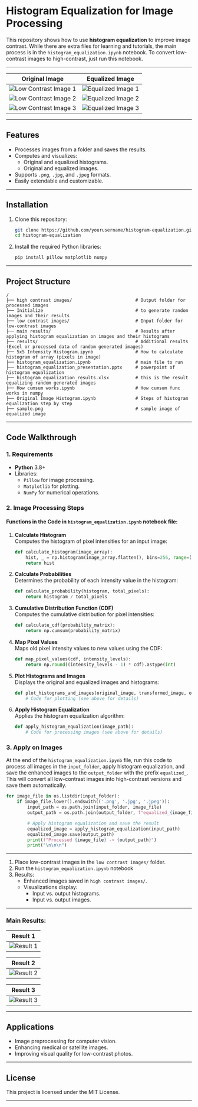# Histogram Equalization for Image Processing

This repository shows how to use **histogram equalization** to improve image contrast. While there are extra files for learning and tutorials, the main process is in the `histogram_equalization.ipynb` notebook. To convert low-contrast images to high-contrast, just run this notebook.

---
| **Original Image** | **Equalized Image** |
|--------------------|---------------------|
| ![Low Contrast Image 1](https://github.com/DanialSoleimany/Histogram-Equalization/blob/master/low%20contrast%20images/1.png) | ![Equalized Image 1](https://github.com/DanialSoleimany/Histogram-Equalization/blob/master/high%20contrast%20images/equalized_1.png) |
| ![Low Contrast Image 2](https://github.com/DanialSoleimany/Histogram-Equalization/blob/master/low%20contrast%20images/2.png) | ![Equalized Image 2](https://github.com/DanialSoleimany/Histogram-Equalization/blob/master/high%20contrast%20images/equalized_2.png) |
| ![Low Contrast Image 3](https://github.com/DanialSoleimany/Histogram-Equalization/blob/master/low%20contrast%20images/3.png) | ![Equalized Image 3](https://github.com/DanialSoleimany/Histogram-Equalization/blob/master/high%20contrast%20images/equalized_3.png) |

---

## Features
- Processes images from a folder and saves the results.
- Computes and visualizes:
  - Original and equalized histograms.
  - Original and equalized images.
- Supports `.png`, `.jpg`, and `.jpeg` formats.
- Easily extendable and customizable.

---

## Installation

1. Clone this repository:
   ```bash
   git clone https://github.com/yourusername/histogram-equalization.git
   cd histogram-equalization
   ```

2. Install the required Python libraries:
   ```bash
   pip install pillow matplotlib numpy
   ```

---

## Project Structure

```plaintext
/
├── high contrast images/                        # Output folder for processed images
├── Initialize                                   # to generate random images and their results
├── low contrast images/                         # Input folder for low-contrast images
├── main results/                                # Results after applying histogram equalization on images and their histograms
├── results/                                     # Additional results (Excel or processed data of random generated images)
├── 5x5 Intensity Histogram.ipynb                # How to calculate histogram of array (pixels in image)
├── histogram_equalization.ipynb                 # main file to run
├── histogram_equalization_presentation.pptx     # powerpoint of histogram equalization
├── histogram_equalization_results.xlsx          # this is the result equalizing random generated images
├── How cumsum works.ipynb                       # How cumsum func works in numpy
├── Original Image Histogram.ipynb               # Steps of histogram equalization step by step
├── sample.png                                   # sample image of equalized image
```

---

## Code Walkthrough

### 1. Requirements
- **Python** 3.8+
- Libraries:
  - `Pillow` for image processing.
  - `Matplotlib` for plotting.
  - `NumPy` for numerical operations.

### 2. Image Processing Steps

#### Functions in the Code in `histogram_equalization.ipynb` notebook file:
1. **Calculate Histogram**  
   Computes the histogram of pixel intensities for an input image:
   ```python
   def calculate_histogram(image_array):
       hist, _ = np.histogram(image_array.flatten(), bins=256, range=(0, 255))
       return hist
   ```

2. **Calculate Probabilities**  
   Determines the probability of each intensity value in the histogram:
   ```python
   def calculate_probability(histogram, total_pixels):
       return histogram / total_pixels
   ```

3. **Cumulative Distribution Function (CDF)**  
   Computes the cumulative distribution for pixel intensities:
   ```python
   def calculate_cdf(probability_matrix):
       return np.cumsum(probability_matrix)
   ```

4. **Map Pixel Values**  
   Maps old pixel intensity values to new values using the CDF:
   ```python
   def map_pixel_values(cdf, intensity_levels):
       return np.round((intensity_levels - 1) * cdf).astype(int)
   ```

5. **Plot Histograms and Images**  
   Displays the original and equalized images and histograms:
   ```python
   def plot_histograms_and_images(original_image, transformed_image, original_hist, transformed_hist):
       # Code for plotting (see above for details)
   ```

6. **Apply Histogram Equalization**  
   Applies the histogram equalization algorithm:
   ```python
   def apply_histogram_equalization(image_path):
       # Code for processing images (see above for details)
   ```
   
### 3. Apply on Images
At the end of the `histogram_equalization.ipynb` file, run this code to process all images in the `input_folder`, apply histogram equalization, and save the enhanced images to the `output_folder` with the prefix `equalized_`. This will convert all low-contrast images into high-contrast versions and save them automatically.

```python
for image_file in os.listdir(input_folder):
    if image_file.lower().endswith(('.png', '.jpg', '.jpeg')):
        input_path = os.path.join(input_folder, image_file)
        output_path = os.path.join(output_folder, f"equalized_{image_file}")

        # Apply histogram equalization and save the result
        equalized_image = apply_histogram_equalization(input_path)
        equalized_image.save(output_path)
        print(f"Processed {image_file} -> {output_path}")
        print("\n\n\n")
```

---

1. Place low-contrast images in the `low contrast images/` folder.
2. Run the `histogram_equalization.ipynb` notebook
3. Results:
   - Enhanced images saved in `high contrast images/`.
   - Visualizations display:
     - Input vs. output histograms.
     - Input vs. output images.

--- 
### Main Results:

| **Result 1** |
|--------------|
| ![Result 1](https://github.com/DanialSoleimany/Histogram-Equalization/blob/master/main%20results/result-1.png) |

| **Result 2** |
|--------------|
| ![Result 2](https://github.com/DanialSoleimany/Histogram-Equalization/blob/master/main%20results/result-2.png) |

| **Result 3** |
|--------------|
| ![Result 3](https://github.com/DanialSoleimany/Histogram-Equalization/blob/master/main%20results/result-3.png) |
---

## Applications
- Image preprocessing for computer vision.
- Enhancing medical or satellite images.
- Improving visual quality for low-contrast photos.

---

## License
This project is licensed under the MIT License.

--- 
